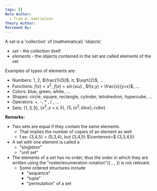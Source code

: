 ```yaml
---
tags: []
Note Author:
  - Trym A. Gabrielsen
Theory Author: 
Reviewed By:
---
```

A set is a 'collection' of (mathematical) 'objects'.
- *set* - the collection itself
- *elements* - the objects contained in the set are called elements of the set



Examples of types of elements are:
- Numbers: 1, 2, $\frac{1}{5}$, $\pi$, $\sqrt{2}$, ...
- Functions: $f(x) = x^{2}$, $f(x) = \sin (x\omega)$ , $f(x,y) = \frac{x}{y+x}$, ...
- Colors: blue, green, white, ...
- Shapes: circle, square, rectangle, cylinder, tetrahedron, hypercube, ...
- Operators: +, -, * , / , ...
- Sets: $\{1,3,5\}$,     $\{x^{2}, y+x, 5\}$,     $\{5 , \{x^{2},blue\}, cube \}$


**Remarks:**
- Two sets are equal if they contain the same elements.
	- That implies the number of copies of an element as well
	- f.ex:  {3,4,5} = {5,3,4}, but {3,4,5} $\centernot=$ {3,3,4,5}
- A set with one element is called a
	- "singleton"
	- "unit set"
- The elements of a set has no order, thus the order in which they are written using the "roster/enumeration notation"({ , , }) is not relevant.
	- Some ordered structures include
		- "sequence"
		- "tuple"
		- "permutation" of a set